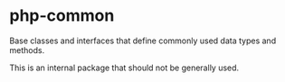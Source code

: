 # php-common

Base classes and interfaces that define commonly used data types and methods.

This is an internal package that should not be generally used.
